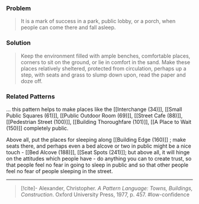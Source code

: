 ### Problem
>It is a mark of success in a park, public lobby, or a porch, when people can come there and fall asleep.

### Solution
>Keep the environment filled with ample benches, comfortable places, corners to sit on the ground, or lie in comfort in the sand. Make these places relatively sheltered, protected from circulation, perhaps up a step, with seats and grass to slump down upon, read the paper and doze off.

### Related Patterns
... this pattern helps to make places like the [[Interchange (34)]], [[Small Public Squares (61)]], [[Public Outdoor Room (69)]], [[Street Cafe (88)]], [[Pedestrian Street (100)]], [[Building Thoroughfare (101)]], [[A Place to Wait (150)]] completely public.

Above all, put the places for sleeping along [[Building Edge (160)]] ; make seats there, and perhaps even a bed alcove or two in public might be a nice touch - [[Bed Alcove (188)]], [[Seat Spots (241)]]; but above all, it will hinge on the attitudes which people have - do anything you can to create trust, so that people feel no fear in going to sleep in public and so that other people feel no fear of people sleeping in the street.

---

> [!cite]- Alexander, Christopher. _A Pattern Language: Towns, Buildings, Construction_. Oxford University Press, 1977, p. 457.
> #low-confidence 